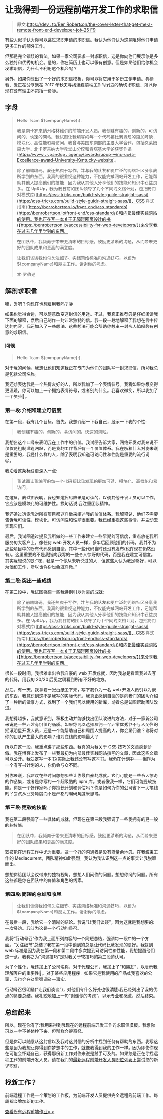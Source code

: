 # 让我得到一份远程前端开发工作的求职信

> 原文:[https://dev . to/Ben Robertson/the-cover-letter-that-get-me-a-remote-front-end-developer-job-25 F9](https://dev.to/benrobertson/the-cover-letter-that-got-me-a-remote-front-end-developer-job-25f9)

有些人似乎认为你可以跳过求职申请的求职信。我认为他们认为这是阻碍他们申请更多工作的额外工作。

但那是完全错误的看法。如果一家公司要求一封求职信，这是你向他们展示你是多么独特和优秀的机会。是的，你在简历上也可以很有创意。但是如果他们给你机会发求职信，为什么不利用这个机会呢？

另外，如果你想出了一个好的求职信模板，你可以将它用于多份工作申请。猜猜看，我正在分享我在 2017 年秋天寻找远程前端工作时发送的确切求职信，所以你现在没有理由不包括一份😉。

## [](#the-letter)字母

> Hello Team ${companyName}:)，
> 
> 我是南卡罗来纳州格林维尔的前端开发人员，我创建有趣的，创新的，可访问的，快速的网站。我试图让我编写的每一个代码都比我发现的更加可读、模块化、高性能和易访问。我曾与美国东南部的主要大学合作，包括克莱姆森大学、北卡罗来纳大学教堂山分校和肯塔基大学的获奖作品([https://www . upandup . agency/awards/upup-wins-ucda-Excellence-award-University-Kentucky-website](https://www.upandup.agency/awards/upup-wins-ucda-excellence-award-university-kentucky-website))。
> 
> 除了前端编码，我还热衷于写作，并与我的队友和更广泛的网络社区分享我所学到的东西。我真的很重视这种能力，不仅能完成网站开发工作，还能帮助其他人提高他们的技能，因为我从其他人分享他们的技能和知识中获益良多。在 Up&Up，我为我目前的团队领导了几个不同的文档计划，包括我们对模式库([https://css-tricks.com/build-style-guide-straight-sass/](https://css-tricks.com/build-style-guide-straight-sass/))、CSS 样式指南([https://benrobertson.io/front-end/css-standards](https://benrobertson.io/front-end/css-standards))和内部最佳实践网站的使用。我也正在写一本关于无障碍网页设计的书(【https://benrobertson.io/accessibility-for-web-developers/】)来分享我在过去几年里学到的东西。
> 
> 在团队中，我倾向于带来更清晰的目标感，鼓励更清晰的沟通，从而带来更好的团队成果和更高的满意度。
> 
> 让我们谈谈我如何关注细节、实践网络标准和沟通技巧，以便为${companyName}和朋友工作。谢谢你的考虑。
> 
> 本·罗伯逊

## [](#anatomy-of-the-cover-letter)解剖求职信

哇，对吧？你现在也想雇用我吗？😜

如果你觉得合适，可以随意改变这封信的用途。不过，我真正推荐的是仔细阅读我下面的解释，然后自己制作一封非常独特的信。我一段一段地解释了我想在信中传达的内容，我还加入了一些想法，这些想法可能会帮助你想出一封令人惊叹的有创意的求职信。

### [](#greeting)问候

> Hello Team ${companyName}:)，

对于我的问候，我想让他们知道我正在专门为他们的团队写一封求职信，所以我总是包括公司名称。

我还想表达我是一个热情友好的人，所以我加了一个表情符号。我猜如果你想变得更温暖，你可以加上一个拥抱表情符号，或者别的什么。我喜欢微笑，所以我加了一个笑脸🙂。

### [](#first-paragraph-introduction-and-establishing-credibility)第一段:介绍和建立可信度

在第一段，我有几个目标。首先，我想介绍一下我自己，展示一下我的个性:

> 我创建有趣的，创新的，易访问的，快速的网站。

我想出这个口号来表明我在工作中的价值。我试图告诉大家，网络开发对我来说不仅仅是粗制滥造网站，而是我的工作背后有一个价值体系。我在解释什么对我来说是重要的，我是什么样的人，除了表明我知道可访问性和性能是重要的流行词😉。

我沿着这条标语更深入一点:

> 我试图让我编写的每一个代码都比我发现的更加可读、模块化、高性能和易访问。

在这里，我试图表明，我也知道代码应该是可读的，以便其他开发人员可以工作，它应该是模块化的可维护性。换句话说:我注重团队精神。

我还通过透露我对所有项目都这样做来阐述我的价值体系。我解释说，他们不需要告诉我可读性、模块化、可访问性和性能很重要。我已经重视这些事情，并主动去实现它们。

最后，我试图通过提及我所做的一些工作来建立一些早期的可信度，重点放在我所服务的大客户上。像任何 web 开发人员一样，多年后回顾他们的代码，我并不为那些项目中的所有代码感到自豪，其中一些代码当时还没有发布(也许现在仍然没有)。这里重要的不是我指向我写的一些令人惊讶的代码，而是我在建立可信度。其实我想说的是:“嘿，我是一个你从未听说过的人，但这些人认为我足够好，可以为他们工作，所以也许你也会这样做。”

### [](#second-paragraph-highlight-some-accomplishments)第二段:突出一些成绩

在第二段中，我试图强调一些我特别引以为豪的成就:

> 除了前端编码，我还热衷于写作，并与我的队友和更广泛的网络社区分享我所学到的东西。我真的很重视这种能力，不仅能完成网站开发工作，还能帮助其他人提高他们的技能，因为我从其他人分享他们的技能和知识中获益良多。在 Up&Up，我为我目前的团队领导了几个不同的文档计划，包括我们对模式库([https://css-tricks.com/build-style-guide-straight-sass/](https://css-tricks.com/build-style-guide-straight-sass/))、CSS 样式指南([https://benrobertson.io/front-end/css-standards](https://benrobertson.io/front-end/css-standards))和内部最佳实践网站的使用。我也正在写一本关于无障碍网页设计的书(【https://benrobertson.io/accessibility-for-web-developers/】)来分享我在过去几年里学到的东西。

很长一段时间，我很难拿出令我自豪的 web 开发成就，因为我总是看着我过去写的代码，用我的 20/20 后见之明看到所有不好的地方。

然后，有一天，我拿着一张白纸坐下来，写下我作为一名 web 开发人员引以为豪的东西，我意识到这不是我写的实际代码。我真正感到自豪的是向我们的团队介绍了一种新的做事方式，找到了一个我们可以使用的新库，或者总是试图帮助团队改进。

我想得越多，我就意识到，积极主动并能够找出团队改进的方法，对于一家新公司来说是一种非常有价值的品质。如果你可以选择雇佣一个非常优秀但不与人交往的摇滚明星开发人员，还是一个能帮助自己和周围人提高的人，你会雇佣谁？谁将对你的团队产生最大的影响？谁对底线的影响最大？

所以在这一段，我重点讲了那些东西。我真的为我关于 CSS 技巧的文章感到骄傲。我在博客上发布了一些我最初为内部最佳实践网站撰写的文章，因此这些文章可以公开。我决定写一本书(实际上我还没有写这本书。我仍在计划中——但作为一个有写书计划的人，你仍会与众不同。

对你来说，我建议花些时间想想那些让你最自豪的成就。它们可能是一些令人惊奇的作品集，或者是你写的一个超级酷的 npm 库。或者像我一样，它们可能是软技能。你是一个好作家吗？你擅长计划和评估吗？你是如何为你的公司省下一大笔钱的？尝试从业务角度而不是严格的编码角度来思考。

### [](#third-paragraph-more-soft-skills)第三段:更软的技能

我在第二段强调了一些具体的成就，但现在在第三段我强调了一些我拥有的更一般的软技能:

> 在团队中，我倾向于带来更清晰的目标感，鼓励更清晰的沟通，从而带来更好的团队成果和更高的满意度。

软技能在远程工作中尤为重要。做一个好的沟通者是没有商量余地的。在我结束工作的 Mediacurrent，团队精神如此强烈，我认为我认识到这一点的事实让我脱颖而出。

想想你给团队会议带来的独特视角。想想人们问你的问题。想想你问的问题。所有这些都是你在团队中的价值和角色的线索。

### [](#fourth-paragraph-brief-summary-and-close)第四段:简短的总结和收尾

> 让我们谈谈我如何关注细节、实践网络标准和沟通技巧，以便为${companyName}和朋友工作。谢谢你的考虑。

在最后一段，我给它一个清晰的结论。我说“让我们谈谈”，因为这就是我想要的:一次采访。我认为这是一个行动的号召。

我将“行动号召”作为我上面所列内容的一个简短总结，强调每一段中的一个方面。“关注细节”总结了我在第一段中谈到的总是让代码比我发现的更好。我提到 web 标准是因为我在第一段和第二段中多次提到可访问性和性能，我想提醒他们这一点。我称之为“沟通技巧”是对我关于软技巧的第三段的认可。

为了个性化，我还加上了公司名称，对于代理公司，我加上了“和朋友”，以表示我理解客户的重要性🙂。对于某些应用程序，如果它是我使用的产品或我喜欢的公司，我也会在这里强调这一事实。

行动号召很明确(“让我们谈谈”)，对他们有什么好处也很清楚:我已经列出了我的优点的简要总结。我礼貌地加上一句“谢谢你的考虑”，以示专业和感激，然后结束。

## [](#wrap-up)总结起来

所以，现在你有了:我用来得到我现在的远程前端开发工作的求职信模板。我想你可以一字不差地抄下来，但那样会很奇怪。

但是你可以随意从这封信以及我对这封信的分析中找到任何有帮助的东西。我写这些是因为我想让你得到你梦想中的工作，就像我得到我的工作一样。因为即使你现在可能会怀疑自己，获得那份新工作对你来说是触手可及的。如果您是正在寻找远程工作的前端开发人员，请在我们的[最新远程前端开发人员职位列表](https://frontendremotejobs.com)上尝试您的新求职信。

## [](#looking-for-a-new-job)找新工作？

前端远程工作是一个策划的工作板，为前端开发人员提供完全远程的前端工作。每周都会增加新的工作。

[查看所有远程前端作业= >](https://frontendremotejobs.com)